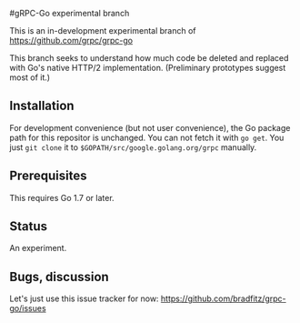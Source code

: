 #gRPC-Go experimental branch

This is an in-development experimental branch of https://github.com/grpc/grpc-go

This branch seeks to understand how much code be deleted and replaced with
Go's native HTTP/2 implementation. (Preliminary prototypes suggest most of it.)

Installation
------------

For development convenience (but not user convenience), the Go package path for this
repositor is unchanged. You can not fetch it with `go get`. You just `git clone` it to
`$GOPATH/src/google.golang.org/grpc` manually.

Prerequisites
-------------

This requires Go 1.7 or later.

Status
------
An experiment.

Bugs, discussion
----------------

Let's just use this issue tracker for now: https://github.com/bradfitz/grpc-go/issues

